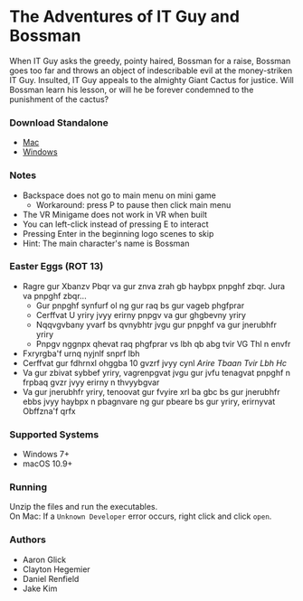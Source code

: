 
# The Adventures of IT Guy and Bossman
When IT Guy asks the greedy, pointy haired, Bossman for a raise, Bossman goes too far and throws an object of indescribable evil at the money-striken IT Guy. Insulted, IT Guy appeals to the almighty Giant Cactus for justice. Will Bossman learn his lesson, or will he be forever condemned to the punishment of the cactus?


### Download Standalone
 - [Mac](https://drive.google.com/open?id=1U8f2sKpx19lhn6Fb1kw4Y5CHWa2Vbpyl)
 - [Windows](https://drive.google.com/open?id=1S_whQ1QCqBARtdS5hAM7D94RV_xsXQGT)


### Notes
 - Backspace does not go to main menu on mini game
	 - Workaround: press P to pause then click main menu
 - The VR Minigame does not work in VR when built
 - You can left-click instead of pressing E to interact
 - Pressing Enter in the beginning logo scenes to skip
 - Hint: The main character's name is Bossman


### Easter Eggs (ROT 13)
 - Ragre gur Xbanzv Pbqr va gur znva zrah gb haybpx pnpghf zbqr. Jura va pnpghf zbqr...
	 - Gur pnpghf synfurf ol ng gur raq bs gur vageb phgfprar
	 - Cerffvat U yriry jvyy erirny pnpgv va gur ghgbevny yriry
	 - Nqqvgvbany yvarf bs qvnybhtr jvgu gur pnpghf va gur jnerubhfr yriry
	 - Pnpgv nggnpx qhevat raq phgfprar vs lbh qb abg tvir VG Thl n envfr
 - Fxryrgba'f urnq nyjnlf snprf lbh
 - Cerffvat gur fdhrnxl ohggba 10 gvzrf jvyy cynl *Arire Tbaan Tvir Lbh Hc*
 - Va gur zbivat sybbef yriry, vagrenpgvat jvgu gur jvfu tenagvat pnpghf n frpbaq gvzr jvyy erirny n thvyybgvar
 - Va gur jnerubhfr yriry, tenoovat gur fvyire xrl ba gbc bs gur jnerubhfr ebbs jvyy haybpx n pbagnvare ng gur pbeare bs gur yriry, erirnyvat Obffzna'f qrfx


### Supported Systems
 - Windows 7+
 - macOS 10.9+


### Running
Unzip the files and run the executables.<br>
On Mac: If a `Unknown Developer` error occurs, right click and click `open`. 


### Authors
 - Aaron Glick
 - Clayton Hegemier
 - Daniel Renfield
 - Jake Kim
